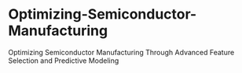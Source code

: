 # Optimizing-Semiconductor-Manufacturing
Optimizing Semiconductor Manufacturing Through Advanced Feature Selection and Predictive Modeling
